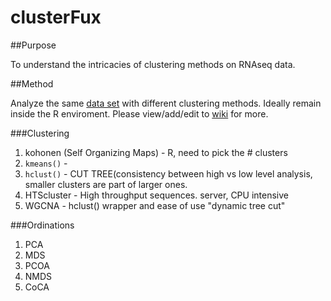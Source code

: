 clusterFux
==========

##Purpose

To understand the intricacies of clustering methods on RNAseq data.  

##Method

Analyze the same [data set](https://github.com/TheCodingCollective/clusterFux/tree/master/data) with different clustering methods.  Ideally remain inside the R enviroment. Please view/add/edit to [wiki](https://github.com/TheCodingCollective/clusterFux/wiki) for more. 

###Clustering
1. kohonen (Self Organizing Maps) -  R, need to pick the # clusters 
2. `kmeans()` - 
3. `hclust()` - CUT TREE(consistency between high vs low level analysis, smaller clusters are part of larger ones.
4. HTScluster - High throughput sequences. server, CPU intensive
5. WGCNA - hclust() wrapper and ease of use "dynamic tree cut"

###Ordinations
1. PCA
2. MDS
3. PCOA
4. NMDS
5. CoCA
